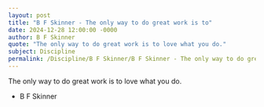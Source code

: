 ```yaml
---
layout: post
title: "B F Skinner - The only way to do great work is to"
date: 2024-12-28 12:00:00 -0000
author: B F Skinner
quote: "The only way to do great work is to love what you do."
subject: Discipline
permalink: /Discipline/B F Skinner/B F Skinner - The only way to do great work is to
---
```


The only way to do great work is to love what you do.

- B F Skinner
